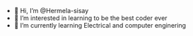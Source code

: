 - 👋 Hi, I’m @Hermela-sisay
- 👀 I’m interested in learning to be the best coder ever
- 🌱 I’m currently learning Electrical and computer enginering
<!---
Hermela-sisay/Hermela-sisay is a ✨ special ✨ repository because its `README.md` (this file) appears on your GitHub profile.
You can click the Preview link to take a look at your changes.
--->
